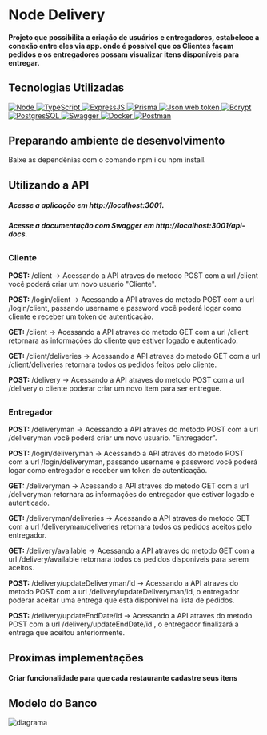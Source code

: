 # Node Delivery 
#### Projeto que possibilita a criação de usuários e entregadores, estabelece a conexão entre eles via app. onde é possivel que os Clientes façam pedidos e os entregadores possam visualizar itens disponíveis para entregar.

## Tecnologias Utilizadas
<a href="https://nodejs.org/en/download" title="Node">
  <img src="https://img.icons8.com/?size=48&id=54087&format=png" alt="Node">
</a>
<a href="https://www.typescriptlang.org/" title="TypeScript">
  <img src="https://img.icons8.com/color/48/000000/typescript.png" alt="TypeScript">
</a>
<a href="https://expressjs.com/pt-br/" title="ExpressJS">
  <img src="https://img.icons8.com/color/48/000000/express.png" alt="ExpressJS">
</a>
<a href="https://www.prisma.io/" title="Prisma">
  <img src="https://img.icons8.com/?size=48&id=YKKmRFS8Utmm&format=png" alt="Prisma">
</a>
<a href="https://jwt.io/" title="Jwt">
  <img src="https://img.icons8.com/?size=48&id=rHpveptSuwDz&format=png" alt="Json web token">
</a>
<a href="https://www.npmjs.com/package/bcrypt" title="Bcrypt">
  <img src="https://img.icons8.com/color/48/000000/password.png" alt="Bcrypt">
</a>
<a href="https://www.postgresql.org/" title="PostgresSQL">
  <img src="https://img.icons8.com/?size=48&id=38561&format=png" alt="PostgresSQL">
</a>
<a href="https://swagger.io/tools/swagger-ui/" title="Swagger">
  <img src="https://img.icons8.com/?size=48&id=rdKV2dee9wxd&format=svg" alt="Swagger">
</a>
<a href="https://docs.docker.com/" title="Docker">
  <img src="https://img.icons8.com/?size=48&id=22797&format=svg" alt="Docker">
</a>
<a href="https://www.postman.com/" title="Postman">
  <img src="https://img.icons8.com/?size=48&id=EPbEfEa7o8CB&format=svg" alt="Postman">
</a>


## Preparando ambiente de desenvolvimento
Baixe as dependênias com o comando npm i ou npm install.

## Utilizando a API
##### Acesse a aplicação em http://localhost:3001.
##### Acesse a documentação com Swagger em http://localhost:3001/api-docs.


## 
### **Cliente** 

**POST:** /client -> Acessando a API atraves do metodo POST com a url /client você poderá criar um novo usuario "Cliente". <br/>

**POST:** /login/client -> Acessando a API atraves do metodo POST com a url /login/client, passando username e password você poderá logar como cliente e receber um token de autenticação. <br/>

**GET:** /client -> Acessando a API atraves do metodo GET com a url /client retornara as informações do cliente que estiver logado e autenticado.<br/>

**GET:** /client/deliveries -> Acessando a API atraves do metodo GET com a url /client/deliveries retornara todos os pedidos feitos pelo cliente.

**POST:** /delivery -> Acessando a API atraves do metodo POST com a url /delivery o cliente poderar criar um novo item para ser entregue. <br/>



## 
### **Entregador** 

**POST:** /deliveryman -> Acessando a API atraves do metodo POST com a url /deliveryman você poderá criar um novo usuario. "Entregador". <br/>

**POST:** /login/deliveryman -> Acessando a API atraves do metodo POST com a url /login/deliveryman, passando username e password  você poderá logar como entregador e receber um token de autenticação. <br/>

**GET:** /deliveryman -> Acessando a API atraves do metodo GET com a url /deliveryman retornara as informações do entregador que estiver logado e autenticado.<br/>

**GET:** /deliveryman/deliveries -> Acessando a API atraves do metodo GET com a url /deliveryman/deliveries retornara todos os pedidos aceitos pelo entregador.

**GET:** /delivery/available -> Acessando a API atraves do metodo GET com a url /delivery/available retornara todos os pedidos disponiveis para serem aceitos.

**POST:** /delivery/updateDeliveryman/id -> Acessando a API atraves do metodo POST com a url /delivery/updateDeliveryman/id, o entregador poderar aceitar uma entrega que esta disponivel na lista de pedidos. <br/>

**POST:** /delivery/updateEndDate/id -> Acessando a API atraves do metodo POST com a url /delivery/updateEndDate/id , o entregador finalizará a entrega que aceitou anteriormente. <br/>

## Proximas implementações
#### Criar funcionalidade para que cada restaurante cadastre seus itens


## Modelo do Banco

  <img src="https://i.pinimg.com/564x/0f/d4/f1/0fd4f1cb16ded33c582002031ad2a8f6.jpg" alt="diagrama">

     
     



